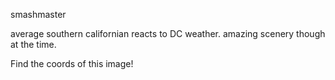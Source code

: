 smashmaster

average southern californian reacts to DC weather. amazing scenery though at the time.

Find the coords of this image!
